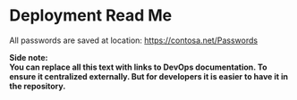 # Deployment Read Me

All passwords are saved at location: https://contosa.net/Passwords

<b>Side note:<b/><br/>
You can replace all this text with links to DevOps documentation. To ensure it centralized externally. But for developers it is easier to have it in the repository.<br/>